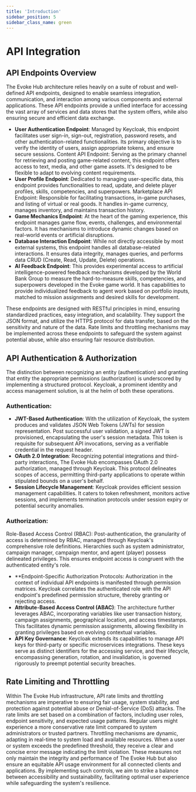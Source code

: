 ```yaml
---
title: 'Introduction'
sidebar_position: 5
sidebar_class_name: green
---
```


# API Integration

## API Endpoints Overview
The Evoke Hub architecture relies heavily on a suite of robust and well-defined API endpoints, designed to enable seamless integration, communication, and interaction among various components and external applications. These API endpoints provide a unified interface for accessing the vast array of services and data stores that the system offers, while also ensuring secure and efficient data exchange.

- **User Authentication Endpoint**: Managed by Keycloak, this endpoint facilitates user sign-in, sign-out, registration, password resets, and other authentication-related functionalities. Its primary objective is to verify the identity of users, assign appropriate tokens, and ensure secure sessions.
Content API Endpoint: Serving as the primary channel for retrieving and posting game-related content, this endpoint offers access to text, media, and other game assets. It's designed to be flexible to adapt to evolving content requirements.
- **User Profile Endpoint**: Dedicated to managing user-specific data, this endpoint provides functionalities to read, update, and delete player profiles, skills, competencies, and superpowers.
Marketplace API Endpoint: Responsible for facilitating transactions, in-game purchases, and listing of virtual or real goods. It handles in-game currency, manages inventory, and maintains transaction history.
- **Game Mechanics Endpoint**: At the heart of the gaming experience, this endpoint manages game flow, events, challenges, and environmental factors. It has mechanisms to introduce dynamic changes based on real-world events or artificial disruptions.
- **Database Interaction Endpoint**: While not directly accessible by most external systems, this endpoint handles all database-related interactions. It ensures data integrity, manages queries, and performs data CRUD (Create, Read, Update, Delete) operations.
- **AI Feedback Endpoint**: This provides experimental access to artificial intelligence-powered feedback mechanisms developed by the World Bank Group to measure the hard-to-measure skills, competencies, and superpowers developed in the Evoke game world. It has capabilities to provide individualized feedback to agent work based on portfolio inputs, matched to mission assignments and desired skills for development.

These endpoints are designed with RESTful principles in mind, ensuring standardized practices, easy integration, and scalability. They support the JSON format, and utilize the HTTPS protocol for data transfer, based on the sensitivity and nature of the data. Rate limits and throttling mechanisms may be implemented across these endpoints to safeguard the system against potential abuse, while also ensuring fair resource distribution.

## API Authentication & Authorization
The distinction between recognizing an entity (authentication) and granting that entity the appropriate permissions (authorization) is underscored by implementing a structured protocol. Keycloak, a prominent identity and access management solution, is at the helm of both these operations.

### Authentication:
- **JWT-Based Authentication**: With the utilization of Keycloak, the system produces and validates JSON Web Tokens (JWTs) for session representation. Post successful user validation, a signed JWT is provisioned, encapsulating the user's session metadata. This token is requisite for subsequent API invocations, serving as a verifiable credential in the request header.
- **OAuth 2.0 Integration**: Recognizing potential integrations and third-party interactions, The Evoke Hub encompasses OAuth 2.0 authorization, managed through Keycloak. This protocol delineates scopes of access, permitting third-party applications to operate within stipulated bounds on a user's behalf.
- **Session Lifecycle Management**: Keycloak provides efficient session management capabilities. It caters to token refreshment, monitors active sessions, and implements termination protocols under session expiry or potential security anomalies.

### Authorization:
Role-Based Access Control (RBAC): Post-authentication, the granularity of access is determined by RBAC, managed through Keycloak's comprehensive role definitions. Hierarchies such as system administrator, campaign manager, campaign mentor, and agent (player) possess delineated privileges. This ensures endpoint access is congruent with the authenticated entity's role.

- **Endpoint-Specific Authorization Protocols: Authorization in the context of individual API endpoints is manifested through permission matrices. Keycloak correlates the authenticated role with the API endpoint's predefined permission structure, thereby granting or rejecting access.
- **Attribute-Based Access Control (ABAC)**: The architecture further leverages ABAC, incorporating variables like user transaction history, campaign assignments, geographical location, and access timestamps. This facilitates dynamic permission assignments, allowing flexibility in granting privileges based on evolving contextual variables.
- **API Key Governance**: Keycloak extends its capabilities to manage API keys for third-party or specific microservices integrations. These keys serve as distinct identifiers for the accessing service, and their lifecycle, encompassing generation, rotation, and invalidation, is governed rigorously to preempt potential security breaches.

## Rate Limiting and Throttling
Within The Evoke Hub infrastructure, API rate limits and throttling mechanisms are imperative to ensuring fair usage, system stability, and protection against potential abuse or Denial-of-Service (DoS) attacks. The rate limits are set based on a combination of factors, including user roles, endpoint sensitivity, and expected usage patterns. Regular users might experience a more conservative rate limit compared to system administrators or trusted partners. Throttling mechanisms are dynamic, adapting in real-time to system load and available resources. When a user or system exceeds the predefined threshold, they receive a clear and concise error message indicating the limit violation. These measures not only maintain the integrity and performance of The Evoke Hub but also ensure an equitable API usage environment for all connected clients and applications. By implementing such controls, we aim to strike a balance between accessibility and sustainability, facilitating optimal user experience while safeguarding the system's resilience.
